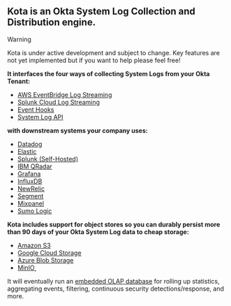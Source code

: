 ## Kota is an Okta System Log Collection and Distribution engine.

> [!WARNING]
> Kota is under active development and subject to change.
> Key features are not yet implemented but if you want to help please feel free!

**It interfaces the four ways of collecting System Logs from your Okta Tenant:**

- [AWS EventBridge Log Streaming](https://help.okta.com/en-us/content/topics/reports/log-streaming/add-aws-eb-log-stream.htm)
- [Splunk Cloud Log Streaming](https://help.okta.com/en-us/content/topics/reports/log-streaming/add-splunk-log-stream.htm)
- [Event Hooks](https://developer.okta.com/docs/concepts/event-hooks/)
- [System Log API](https://developer.okta.com/docs/reference/api/system-log/)


**with downstream systems your company uses:**

- [Datadog](https://www.datadoghq.com/)
- [Elastic](https://www.elastic.co/)
- [Splunk (Self-Hosted)](https://www.splunk.com/)
- [IBM QRadar](https://www.ibm.com/qradar)
- [Grafana](https://grafana.com/)
- [InfluxDB](https://www.influxdata.com/)
- [NewRelic](https://newrelic.com/)
- [Segment](https://segment.com/)
- [Mixpanel](https://mixpanel.com/)
- [Sumo Logic](https://www.sumologic.com/)


**Kota includes support for object stores so you can durably persist more than 90 days of your Okta System Log data to cheap storage:**

- [Amazon S3](https://aws.amazon.com/s3/)
- [Google Cloud Storage](https://cloud.google.com/storage)
- [Azure Blob Storage](https://azure.microsoft.com/en-us/products/storage/blobs)
- [MinIO](https://min.io/)˛

It will eventually run an [embedded OLAP database](https://duckdb.org/) for rolling up statistics, aggregating events, filtering, continuous security detections/response, and more.
